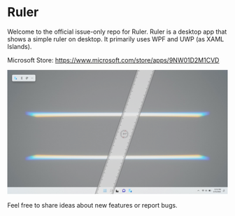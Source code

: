 # Ruler

Welcome to the official issue-only repo for Ruler. Ruler is a desktop app that shows a simple ruler on desktop. It primarily uses WPF and UWP (as XAML Islands).

Microsoft Store: https://www.microsoft.com/store/apps/9NW01D2M1CVD

![](images/RulerHero.png)

Feel free to share ideas about new features or report bugs.
